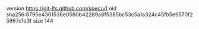 version https://git-lfs.github.com/spec/v1
oid sha256:8795e4301536e0580b42289a8f5385bc53c5a1a324c45fb5e9570f25967c1b3f
size 144
